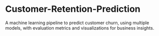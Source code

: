 # Customer-Retention-Prediction
A machine learning pipeline to predict customer churn, using multiple models, with evaluation metrics and visualizations for business insights.
